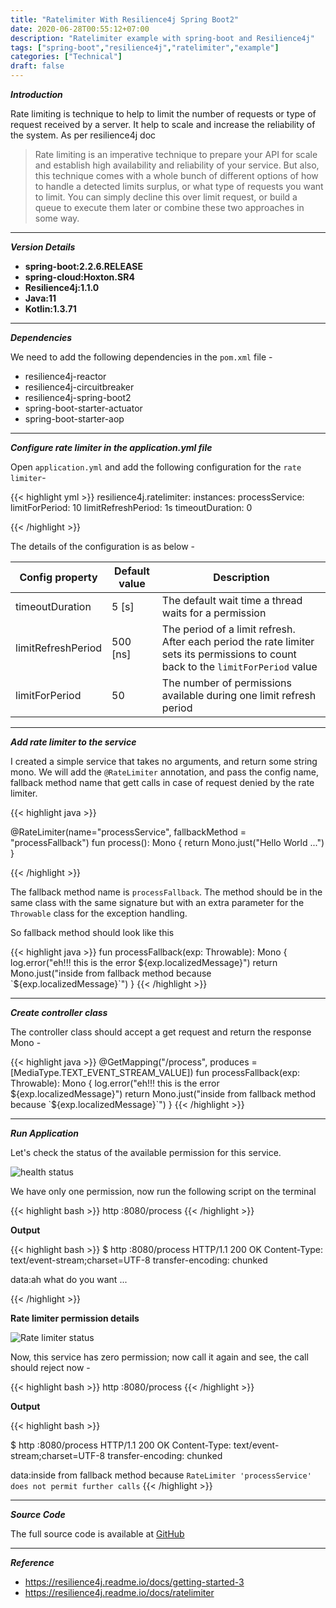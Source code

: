 ```yaml
---
title: "Ratelimiter With Resilience4j Spring Boot2"
date: 2020-06-28T00:55:12+07:00
description: "Ratelimiter example with spring-boot and Resilience4j"
tags: ["spring-boot","resilience4j","ratelimiter","example"]
categories: ["Technical"]
draft: false 
---
```


***Introduction***

Rate limiting is technique to help to limit the number of requests or type of request received by a server. It help to scale and increase the reliability of the system. As per resilience4j doc    
> Rate limiting is an imperative technique to prepare your API for scale and establish high availability and reliability of your service. But also, this technique comes with a whole bunch of different options of how to handle a detected limits surplus, or what type of requests you want to limit. You can simply decline this over limit request, or build a queue to execute them later or combine these two approaches in some way.

---

***Version Details***

* **spring-boot:2.2.6.RELEASE**
* **spring-cloud:Hoxton.SR4**
* **Resilience4j:1.1.0**
* **Java:11** 
* **Kotlin:1.3.71**
 
---

***Dependencies***

We need to add the following dependencies in the `pom.xml` file - 

* resilience4j-reactor
* resilience4j-circuitbreaker
* resilience4j-spring-boot2
* spring-boot-starter-actuator
* spring-boot-starter-aop

---

***Configure rate limiter in the application.yml file***

Open `application.yml` and add the following configuration for the `rate limiter`- 

{{< highlight yml >}}
resilience4j.ratelimiter:
  instances:
    processService:
      limitForPeriod: 10
      limitRefreshPeriod: 1s
      timeoutDuration: 0

{{< /highlight >}}


The details of the configuration is as below -  

| Config property	| Default value	| Description
|-----------------|---------------|------------
timeoutDuration	| 5 [s]	|The default wait time a thread waits for a permission
limitRefreshPeriod	| 500 [ns]	| The period of a limit refresh. After each period the rate limiter sets its permissions to count back to the `limitForPeriod` value
limitForPeriod | 50	| The number of permissions available during one limit refresh period

---

***Add rate limiter to the service***

I created a simple service that takes no arguments, and return some string mono. We will add the `@RateLimiter` annotation, and pass the config name, fallback method name that gett calls in case of request denied by the rate limiter. 

{{< highlight java >}}

@RateLimiter(name="processService", fallbackMethod = "processFallback")
fun process(): Mono<String> {
  return Mono.just("Hello World ...")
}

{{< /highlight >}}
  
The fallback method name is `processFallback`. The method should be in the same class with the same signature but with an extra parameter for the `Throwable` class for the exception handling.

So fallback method should look like this 

{{< highlight java >}}
fun processFallback(exp: Throwable): Mono<String> {
  log.error("eh!!! this is the error ${exp.localizedMessage}")
  return Mono.just("inside from fallback method because `${exp.localizedMessage}`")
}
{{< /highlight >}}

---

***Create controller class***

The controller class should accept a get request and return the response Mono -

{{< highlight java >}}
@GetMapping("/process", produces = [MediaType.TEXT_EVENT_STREAM_VALUE])
fun processFallback(exp: Throwable): Mono<String> {
  log.error("eh!!! this is the error ${exp.localizedMessage}")
  return Mono.just("inside from fallback method because `${exp.localizedMessage}`")
}
{{< /highlight >}}

---

***Run Application***

Let's check the status of the available permission for this service. 

![health status](https://l6w3wq.ch.files.1drv.com/y4mtm5nBYEJygGMutdZoW1Ra-_A5iimrNJTt1ba6n2HPdjMmL8D-fO-e1McOQPuZyCxX1Qh20E8XXQljhGSFQUO8pN12REYNqD9AhC_ROe7LrpxFPMNdM-4qmc_O65vX3bqmHVKMfO97gzPKW2a5S19X3LPaG4Mojcu7_KdypNsxRo-JntupLYM9dE9iFjBYQ-GELQljBzMvS43jvH72nPqZw?width=660&height=363&cropmode=none)

We have only one permission, now run the following script on the terminal 

{{< highlight bash >}}
http :8080/process
{{< /highlight >}}

**Output**

{{< highlight bash >}}
$ http :8080/process
HTTP/1.1 200 OK
Content-Type: text/event-stream;charset=UTF-8
transfer-encoding: chunked

data:ah what do you want ...

{{< /highlight >}}

**Rate limiter permission details**

![Rate limiter status](https://lqw3wq.ch.files.1drv.com/y4mwcmpdFIRYiNcVModlFZret7MP6gBxiX_y0Ckasblcb2Uey_VcRe-qSrFjrotF8ustGP80BfoOGwxjVdS9Ik36jCeNyBrfLooELHej4nJVtRnZkB_rqL2CpgZi1miurq9j59KmlD2o05aI5ro1yXo8BQ_AXV0thsydWkpsFvSXNS7aussMROXnLDPpPqiLhyg4bY_Hk52DrKzVeBzU3tTDQ?width=660&height=363&cropmode=none)

Now, this service has zero permission; now call it again and see, the call should reject now - 

{{< highlight bash >}}
http :8080/process
{{< /highlight >}}

**Output**

{{< highlight bash >}}

$ http :8080/process
HTTP/1.1 200 OK
Content-Type: text/event-stream;charset=UTF-8
transfer-encoding: chunked

data:inside from fallback method because `RateLimiter 'processService' does not permit further calls`
{{< /highlight >}}

---

***Source Code***

The full source code is available at [GitHub](https://github.com/vikasontech/spring-resilience4j-rate-limiter-demo.git)

---

***Reference***
- https://resilience4j.readme.io/docs/getting-started-3
- https://resilience4j.readme.io/docs/ratelimiter

